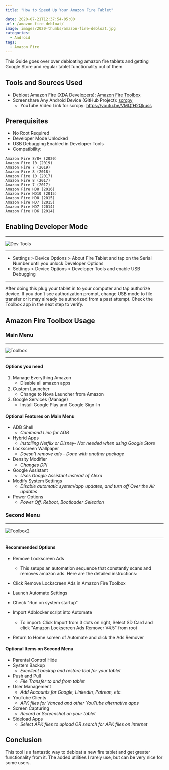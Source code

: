 ```yaml
---
title: "How to Speed Up Your Amazon Fire Tablet"

date: 2020-07-21T12:37:54-05:00
url: /amazon-fire-debloat/
image: images/2020-thumbs/amazon-fire-debloat.jpg
categories:
  - Android 
tags:
  - Amazon Fire
---
```

This Guide goes over over debloating amazon fire tablets and getting Google Store and regular tablet functionality out of them.
<!--more-->

## Tools and Sources Used

- Debloat Amazon Fire (XDA Developers): [Amazon Fire Toolbox](https://forum.xda-developers.com/hd8-hd10/development/official-amazon-fire-toolbox-v1-0-t3889604)
- Screenshare Any Android Device (GitHub Project): [scrcpy](https://github.com/Genymobile/scrcpy)
  - YouTube Video Link for scrcpy: <https://youtu.be/VMQfH2Qkuss>

## Prerequisites

- No Root Required
- Developer Mode Unlocked
- USB Debugging Enabled in Developer Tools
- Compatibility:

```
Amazon Fire 8/8+ (2020)
Amazon Fire 10 (2019)
Amazon Fire 7 (2019)
Amazon Fire 8 (2018)
Amazon Fire 10 (2017)
Amazon Fire 8 (2017)
Amazon Fire 7 (2017)
Amazon Fire HD8 (2016)
Amazon Fire HD10 (2015)
Amazon Fire HD8 (2015)
Amazon Fire HD7 (2015)
Amazon Fire HD7 (2014)
Amazon Fire HD6 (2014)
```

## Enabling Developer Mode

***
![Dev Tools](/images/2020/debloat-amazon/dev-tools.jpg)
***

- Settings > Device Options > About Fire Tablet and tap on the Serial Number until you unlock Developer Options
- Settings > Device Options > Developer Tools and enable USB Debugging

***
After doing this plug your tablet in to your computer and tap authorize device. If you don't see authorization prompt, change USB mode to file transfer or it may already be authorized from a past attempt. Check the Toolbox app in the next step to verify. 

## Amazon Fire Toolbox Usage

### Main Menu

***
![Toolbox](/images/2020/debloat-amazon/toolbox.png)
***

#### Options you need

1. Manage Everything Amazon
     - Disable all amazon apps
2. Custom Launcher 
      - Change to Nova Launcher from Amazon
3. Google Services (Manage)
      - Install Google Play and Google Sign-In

#### Optional Features on Main Menu

- ADB Shell
  - *Command Line for ADB*
- Hybrid Apps
  - *Installing Netflix or Disney- Not needed when using Google Store*
- Lockscreen Wallpaper 
  - *Doesn't remove ads - Done with another package*
- Density Modifier
  - *Changes DPI*
- Google Assistant
  - *Uses Google Assistant instead of Alexa*
- Modify System Settings
  - *Disable automatic system/app updates, and turn off Over the Air updates*
- Power Options
  - *Power Off, Reboot, Bootloader Selection*

### Second Menu

***
![Toolbox2](/images/2020/debloat-amazon/toolbox2.jpg)
***

#### Recommended Options

- Remove Lockscreen Ads
  - This setups an automation sequence that constantly scans and removes amazon ads. Here are the detailed instructions:

- Click Remove Lockscreen Ads in Amazon Fire Toolbox
- Launch Automate Settings
- Check "Run on system startup"
- Import Adblocker script into Automate
  - To import: Click Import from 3 dots on right, Select SD Card and click "Amazon Lockscreen Ads Remover V4.5" from root
- Return to Home screen of Automate and click the Ads Remover


#### Optional Items on Second Menu

- Parental Control Hide
- System Backup
  - *Excellent backup and restore tool for your tablet*
- Push and Pull 
  - *File Transfer to and from tablet*
- User Management
  - *Add Accounts for Google, LinkedIn, Patreon, etc.*
- YouTube Clients
  - *APK files for Vanced and other YouTube alternative apps*
- Screen Capturing
  - *Record or Screenshot on your tablet*
- Sideload Apps
  - *Select APK files to upload OR search for APK files on internet*

## Conclusion

This tool is a fantastic way to debloat a new fire tablet and get greater functionality from it. The added utilities I rarely use, but can be very nice for some users.


